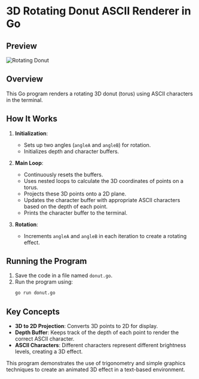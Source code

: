 # 3D Rotating Donut ASCII Renderer in Go

## Preview


![Rotating Donut](donut.gif)

## Overview

This Go program renders a rotating 3D donut (torus) using ASCII characters in the terminal.

## How It Works

1. **Initialization**:
    - Sets up two angles (`angleA` and `angleB`) for rotation.
    - Initializes depth and character buffers.

2. **Main Loop**:
    - Continuously resets the buffers.
    - Uses nested loops to calculate the 3D coordinates of points on a torus.
    - Projects these 3D points onto a 2D plane.
    - Updates the character buffer with appropriate ASCII characters based on the depth of each point.
    - Prints the character buffer to the terminal.

3. **Rotation**:
    - Increments `angleA` and `angleB` in each iteration to create a rotating effect.

## Running the Program

1. Save the code in a file named `donut.go`.
2. Run the program using:
    ```sh
    go run donut.go
    ```



## Key Concepts

- **3D to 2D Projection**: Converts 3D points to 2D for display.
- **Depth Buffer**: Keeps track of the depth of each point to render the correct ASCII character.
- **ASCII Characters**: Different characters represent different brightness levels, creating a 3D effect.

This program demonstrates the use of trigonometry and simple graphics techniques to create an animated 3D effect in a text-based environment.
